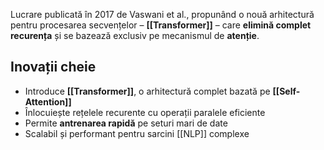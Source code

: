 Lucrare publicată în 2017 de Vaswani et al., propunând o nouă arhitectură pentru procesarea secvențelor – **[[Transformer]]** – care **elimină complet recurența** și se bazează exclusiv pe mecanismul de **atenție**.

## Inovații cheie

- Introduce **[[Transformer]]**, o arhitectură complet bazată pe **[[Self-Attention]]**
- Înlocuiește rețelele recurente  cu operații paralele eficiente
- Permite **antrenarea rapidă** pe seturi mari de date
- Scalabil și performant pentru sarcini [[NLP]] complexe
